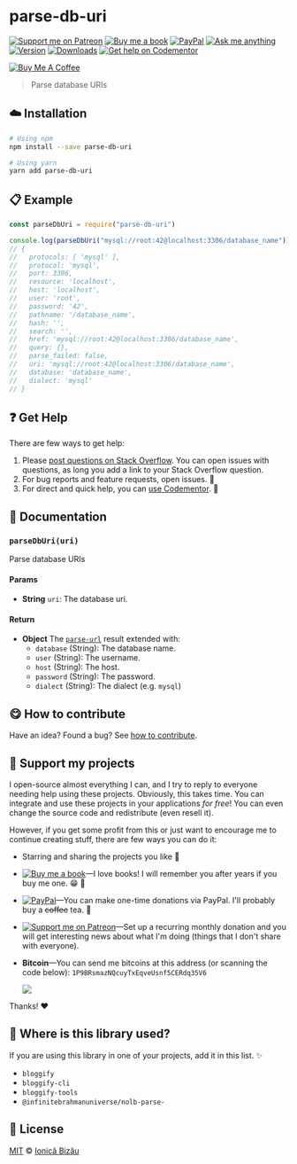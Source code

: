 <!-- Please do not edit this file. Edit the `blah` field in the `package.json` instead. If in doubt, open an issue. -->


















# parse-db-uri

 [![Support me on Patreon][badge_patreon]][patreon] [![Buy me a book][badge_amazon]][amazon] [![PayPal][badge_paypal_donate]][paypal-donations] [![Ask me anything](https://img.shields.io/badge/ask%20me-anything-1abc9c.svg)](https://github.com/IonicaBizau/ama) [![Version](https://img.shields.io/npm/v/parse-db-uri.svg)](https://www.npmjs.com/package/parse-db-uri) [![Downloads](https://img.shields.io/npm/dt/parse-db-uri.svg)](https://www.npmjs.com/package/parse-db-uri) [![Get help on Codementor](https://cdn.codementor.io/badges/get_help_github.svg)](https://www.codementor.io/johnnyb?utm_source=github&utm_medium=button&utm_term=johnnyb&utm_campaign=github)

<a href="https://www.buymeacoffee.com/H96WwChMy" target="_blank"><img src="https://www.buymeacoffee.com/assets/img/custom_images/yellow_img.png" alt="Buy Me A Coffee"></a>







> Parse database URIs

















## :cloud: Installation

```sh
# Using npm
npm install --save parse-db-uri

# Using yarn
yarn add parse-db-uri
```













## :clipboard: Example



```js
const parseDbUri = require("parse-db-uri")

console.log(parseDbUri("mysql://root:42@localhost:3306/database_name"))
// {
//   protocols: [ 'mysql' ],
//   protocol: 'mysql',
//   port: 3306,
//   resource: 'localhost',
//   host: 'localhost',
//   user: 'root',
//   password: '42',
//   pathname: '/database_name',
//   hash: '',
//   search: '',
//   href: 'mysql://root:42@localhost:3306/database_name',
//   query: {},
//   parse_failed: false,
//   uri: 'mysql://root:42@localhost:3306/database_name',
//   database: 'database_name',
//   dialect: 'mysql'
// }
```











## :question: Get Help

There are few ways to get help:



 1. Please [post questions on Stack Overflow](https://stackoverflow.com/questions/ask). You can open issues with questions, as long you add a link to your Stack Overflow question.
 2. For bug reports and feature requests, open issues. :bug:
 3. For direct and quick help, you can [use Codementor](https://www.codementor.io/johnnyb). :rocket:





## :memo: Documentation


### `parseDbUri(uri)`
Parse database URIs

#### Params

- **String** `uri`: The database uri.

#### Return
- **Object** The [`parse-url`](https://github.com/IonicaBizau/parse-url) result extended with:
   - `database` (String): The database name.
   - `user` (String): The username.
   - `host` (String): The host.
   - `password` (String): The password.
   - `dialect` (String): The dialect (e.g. `mysql`)














## :yum: How to contribute
Have an idea? Found a bug? See [how to contribute][contributing].


## :sparkling_heart: Support my projects
I open-source almost everything I can, and I try to reply to everyone needing help using these projects. Obviously,
this takes time. You can integrate and use these projects in your applications *for free*! You can even change the source code and redistribute (even resell it).

However, if you get some profit from this or just want to encourage me to continue creating stuff, there are few ways you can do it:


 - Starring and sharing the projects you like :rocket:
 - [![Buy me a book][badge_amazon]][amazon]—I love books! I will remember you after years if you buy me one. :grin: :book:
 - [![PayPal][badge_paypal]][paypal-donations]—You can make one-time donations via PayPal. I'll probably buy a ~~coffee~~ tea. :tea:
 - [![Support me on Patreon][badge_patreon]][patreon]—Set up a recurring monthly donation and you will get interesting news about what I'm doing (things that I don't share with everyone).
 - **Bitcoin**—You can send me bitcoins at this address (or scanning the code below): `1P9BRsmazNQcuyTxEqveUsnf5CERdq35V6`

    ![](https://i.imgur.com/z6OQI95.png)


Thanks! :heart:
















## :dizzy: Where is this library used?
If you are using this library in one of your projects, add it in this list. :sparkles:

 - `bloggify`
 - `bloggify-cli`
 - `bloggify-tools`
 - `@infinitebrahmanuniverse/nolb-parse-`











## :scroll: License

[MIT][license] © [Ionică Bizău][website]






[license]: /LICENSE
[website]: https://ionicabizau.net
[contributing]: /CONTRIBUTING.md
[docs]: /DOCUMENTATION.md
[badge_patreon]: https://ionicabizau.github.io/badges/patreon.svg
[badge_amazon]: https://ionicabizau.github.io/badges/amazon.svg
[badge_paypal]: https://ionicabizau.github.io/badges/paypal.svg
[badge_paypal_donate]: https://ionicabizau.github.io/badges/paypal_donate.svg
[patreon]: https://www.patreon.com/ionicabizau
[amazon]: http://amzn.eu/hRo9sIZ
[paypal-donations]: https://www.paypal.com/cgi-bin/webscr?cmd=_s-xclick&hosted_button_id=RVXDDLKKLQRJW
